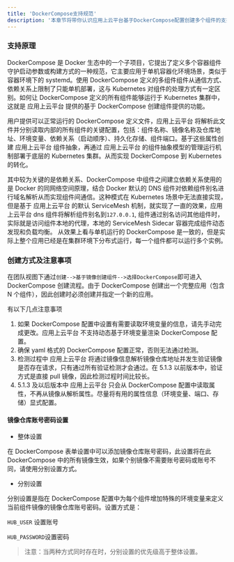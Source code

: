 ```yaml
---
title: 'DockerCompose支持规范'
description: '本章节将带你认识应用上云平台基于DockerCompose配置创建多个组件的支持规范'
---
```


### 支持原理

DockerCompose 是 Docker 生态中的一个子项目，它提出了定义多个容器组件守护启动参数或构建方式的一种规范，它主要应用于单机容器化环境场景，类似于容器环境下的 systemd。使用 DockerCompose 定义的多组件组件从通信方式、依赖关系上限制了只能单机部署，这与 Kubernetes 对组件的处理方式有一定区别。如何让 DockerCompose 定义的所有组件能够运行于 Kubernetes 集群中，这就是 应用上云平台 提供的基于 DockerCompose 创建组件提供的功能。

用户提供可以正常运行的 DockerCompose 定义文件，应用上云平台 将解析此文件并分别读取内部的所有组件的关键配置，包括：组件名称、镜像名称及仓库地址、环境变量、依赖关系（启动顺序）、持久化存储、组件端口。基于这些属性创建 应用上云平台 组件抽象，再通过 应用上云平台 的组件抽象模型的管理运行机制部署于底层的 Kubernetes 集群。从而实现 DockerCompose 到 Kubernetes 的转化。

其中较为关键的是依赖关系、DockerCompose 中组件之间建立依赖关系使用的是 Docker 的同网络空间原理，结合 Docker 默认的 DNS 组件对依赖组件别名进行域名解析从而实现组件间通信。这种模式在 Kubernetes 场景中无法直接实现，但是基于 应用上云平台 的默认 ServiceMesh 机制，就实现了一直的效果，应用上云平台 dns 组件将解析组件别名到`127.0.0.1`, 组件通过别名访问其他组件时，实际就是访问组件本地的代理，本地的 ServiceMesh Sidecar 容器完成组件动态发现和负载均衡。 从效果上看与单机运行的 DockerCompose 是一致的，但是实际上整个应用已经是在集群环境下分布式运行，每一个组件都可以运行多个实例。

### 创建方式及注意事项

在团队视图下通过`创建-->基于镜像创建组件-->选择DockerCompose`即可进入 DockerCompose 创建流程。由于 DockerCompose 创建出一个完整应用（包含 N 个组件），因此创建时必须创建并指定一个新的应用。

有以下几点注意事项

1. 如果 DockerCompose 配置中设置有需要读取环境变量的信息，请先手动完成更改。应用上云平台 不支持动态基于环境变量渲染 DockerCompose 配置。
2. 确保 yaml 格式的 DockerCompose 配置正常，否则无法通过检测。
3. 检测过程中 应用上云平台 将通过镜像信息解析镜像仓库地址并发生验证镜像是否存在请求，只有通过所有验证检测才会通过。在 5.1.3 以前版本中，验证方式是直接 pull 镜像，因此检测过程时间比较长。
4. 5.1.3 及以后版本中 应用上云平台 只会从 DockerCompose 配置中读取属性，不再从镜像从解析属性。尽量将有用的属性信息（环境变量、端口、存储）显式配置。

#### 镜像仓库账号密码设置

- 整体设置

在 DockerCompose 表单设置中可以添加镜像仓库账号密码，此设置将在此 DockerCompose 中的所有镜像生效，如果个别镜像不需要账号密码或账号不同，请使用分别设置方式。

- 分别设置

分别设置是指在 DockerCompose 配置中为每个组件增加特殊的环境变量来定义当前组件镜像的镜像仓库账号密码。设置方式是：

`HUB_USER` 设置账号

`HUB_PASSWORD`设置密码

> 注意：当两种方式同时存在时，分别设置的优先级高于整体设置。
